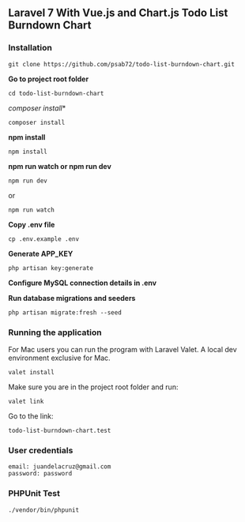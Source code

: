 ## Laravel 7 With Vue.js and Chart.js Todo List Burndown Chart

### Installation
```
git clone https://github.com/psab72/todo-list-burndown-chart.git
```
**Go to project root folder**
```
cd todo-list-burndown-chart
```
*composer install**
```
composer install
```
**npm install**
```
npm install
```
**npm run watch or npm run dev**
```
npm run dev
```
or
```
npm run watch
```
**Copy .env file**
```
cp .env.example .env
```
**Generate APP_KEY**
```
php artisan key:generate
```
**Configure MySQL connection details in .env**

**Run database migrations and seeders**
```
php artisan migrate:fresh --seed
```

### Running the application
For Mac users you can run the program with Laravel Valet. A local dev environment exclusive for Mac.
```
valet install
```
Make sure you are in the project root folder and run:
```
valet link
```
Go to the link:
```
todo-list-burndown-chart.test
```
### User credentials
```
email: juandelacruz@gmail.com
password: password
```
### PHPUnit Test
```
./vendor/bin/phpunit
```
